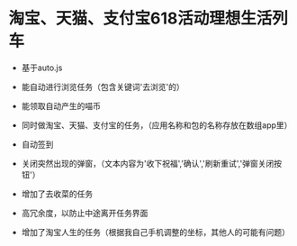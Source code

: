 # 淘宝、天猫、支付宝618活动理想生活列车
* 基于auto.js

* 能自动进行浏览任务（包含关键词'去浏览'的）
* 能领取自动产生的喵币
* 同时做淘宝、天猫、支付宝的任务，（应用名称和包的名称存放在数组app里）
* 自动签到
* 关闭突然出现的弹窗，（文本内容为'收下祝福','确认','刷新重试','弹窗关闭按钮'）
* 增加了去收菜的任务
* 高冗余度，以防止中途离开任务界面
* 增加了淘宝人生的任务（根据我自己手机调整的坐标，其他人的可能有问题）
